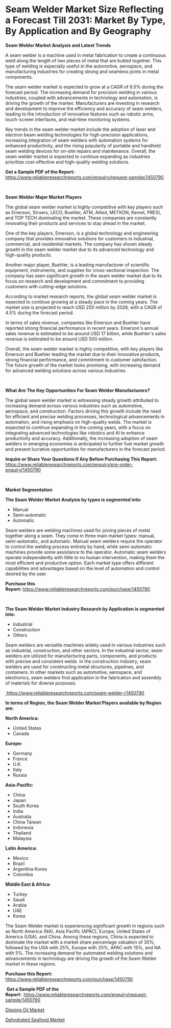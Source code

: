<p><h1>Seam Welder Market Size Reflecting a Forecast Till 2031: Market By Type, By Application and By Geography</h1></p><p><strong>Seam Welder Market Analysis and Latest Trends</strong></p>
<p><p>A seam welder is a machine used in metal fabrication to create a continuous weld along the length of two pieces of metal that are butted together. This type of welding is especially useful in the automotive, aerospace, and manufacturing industries for creating strong and seamless joints in metal components.</p><p>The seam welder market is expected to grow at a CAGR of 6.5% during the forecast period. The increasing demand for precision welding in various industries, coupled with advancements in technology and automation, is driving the growth of the market. Manufacturers are investing in research and development to improve the efficiency and accuracy of seam welders, leading to the introduction of innovative features such as robotic arms, touch-screen interfaces, and real-time monitoring systems.</p><p>Key trends in the seam welder market include the adoption of laser and electron beam welding technologies for high-precision applications, increasing integration of seam welders with automation systems for enhanced productivity, and the rising popularity of portable and handheld seam welding devices for on-site repairs and maintenance. Overall, the seam welder market is expected to continue expanding as industries prioritize cost-effective and high-quality welding solutions.</p></p>
<p><strong>Get a Sample PDF of the Report:&nbsp;</strong> <a href="https://www.reliableresearchreports.com/enquiry/request-sample/1450790">https://www.reliableresearchreports.com/enquiry/request-sample/1450790</a></p>
<p>&nbsp;</p>
<p><strong>Seam Welder Major Market Players</strong></p>
<p><p>The global seam welder market is highly competitive with key players such as Emerson, Struers, LECO, Buehler, ATM, Allied, METKON, Kemet, PRESI, and TOP TECH dominating the market. These companies are constantly innovating their products and services to stay ahead in the market.</p><p>One of the key players, Emerson, is a global technology and engineering company that provides innovative solutions for customers in industrial, commercial, and residential markets. The company has shown steady growth in the seam welder market due to its advanced technology and high-quality products.</p><p>Another major player, Buehler, is a leading manufacturer of scientific equipment, instruments, and supplies for cross-sectional inspection. The company has seen significant growth in the seam welder market due to its focus on research and development and commitment to providing customers with cutting-edge solutions.</p><p>According to market research reports, the global seam welder market is expected to continue growing at a steady pace in the coming years. The market size is projected to reach USD 250 million by 2026, with a CAGR of 4.5% during the forecast period.</p><p>In terms of sales revenue, companies like Emerson and Buehler have reported strong financial performance in recent years. Emerson's annual sales revenue is estimated to be around USD 17 billion, while Buehler's sales revenue is estimated to be around USD 500 million.</p><p>Overall, the seam welder market is highly competitive, with key players like Emerson and Buehler leading the market due to their innovative products, strong financial performance, and commitment to customer satisfaction. The future growth of the market looks promising, with increasing demand for advanced welding solutions across various industries.</p></p>
<p>&nbsp;</p>
<p><strong>What Are The Key Opportunities For Seam Welder Manufacturers?</strong></p>
<p><p>The global seam welder market is witnessing steady growth attributed to increasing demand across various industries such as automotive, aerospace, and construction. Factors driving this growth include the need for efficient and precise welding processes, technological advancements in automation, and rising emphasis on high-quality welds. The market is expected to continue expanding in the coming years, with a focus on integrating advanced technologies like robotics and AI to enhance productivity and accuracy. Additionally, the increasing adoption of seam welders in emerging economies is anticipated to further fuel market growth and present lucrative opportunities for manufacturers in the forecast period.</p></p>
<p><strong>Inquire or Share Your Questions If Any Before Purchasing This Report:</strong> <a href="https://www.reliableresearchreports.com/enquiry/pre-order-enquiry/1450790">https://www.reliableresearchreports.com/enquiry/pre-order-enquiry/1450790</a></p>
<p>&nbsp;</p>
<p><strong>Market Segmentation</strong></p>
<p><strong>The Seam Welder Market Analysis by types is segmented into:</strong></p>
<p><ul><li>Manual</li><li>Semi-automatic</li><li>Automatic</li></ul></p>
<p><p>Seam welders are welding machines used for joining pieces of metal together along a seam. They come in three main market types: manual, semi-automatic, and automatic. Manual seam welders require the operator to control the welding process entirely by hand, while semi-automatic machines provide some assistance to the operator. Automatic seam welders operate independently with little to no human intervention, making them the most efficient and productive option. Each market type offers different capabilities and advantages based on the level of automation and control desired by the user.</p></p>
<p><strong>Purchase this Report:&nbsp;</strong><a href="https://www.reliableresearchreports.com/purchase/1450790">https://www.reliableresearchreports.com/purchase/1450790</a></p>
<p>&nbsp;</p>
<p><strong>The Seam Welder Market Industry Research by Application is segmented into:</strong></p>
<p><ul><li>Industrial</li><li>Construction</li><li>Others</li></ul></p>
<p><p>Seam welders are versatile machines widely used in various industries such as industrial, construction, and other sectors. In the industrial sector, seam welders are utilized for manufacturing parts, components, and products with precise and consistent welds. In the construction industry, seam welders are used for constructing metal structures, pipelines, and containers. In other markets such as automotive, aerospace, and electronics, seam welders find application in the fabrication and assembly of materials for diverse purposes.</p></p>
<p><a href="https://www.reliableresearchreports.com/seam-welder-r1450790">&nbsp;https://www.reliableresearchreports.com/seam-welder-r1450790</a></p>
<p><strong>In terms of Region, the Seam Welder Market Players available by Region are:</strong></p>
<p>
    <p> <strong> North America: </strong>
        <ul>
            <li>United States</li>
            <li>Canada</li>
        </ul>
        </p> 
    <p> <strong> Europe: </strong>
        <ul>
            <li>Germany</li>
            <li>France</li>
            <li>U.K.</li>
            <li>Italy</li>
            <li>Russia</li>
        </ul>
        </p> 
    <p> <strong> Asia-Pacific: </strong>
        <ul>
            <li>China</li>
            <li>Japan</li>
            <li>South Korea</li>
            <li>India</li>
            <li>Australia</li>
            <li>China Taiwan</li>
            <li>Indonesia</li>
            <li>Thailand</li>
            <li>Malaysia</li>
        </ul>
        </p> 
    <p> <strong> Latin America: </strong>
        <ul>
            <li>Mexico</li>
            <li>Brazil</li>
            <li>Argentina Korea</li>
            <li>Colombia</li>
        </ul>
        </p> 
    <p> <strong> Middle East & Africa: </strong>
        <ul>
            <li>Turkey</li>
            <li>Saudi</li>
            <li>Arabia</li>
            <li>UAE</li>
            <li>Korea</li>
        </ul>
    </p>
    </p>
<p><p>The Seam Welder market is experiencing significant growth in regions such as North America (NA), Asia Pacific (APAC), Europe, United States of America (USA), and China. Among these regions, China is expected to dominate the market with a market share percentage valuation of 35%, followed by the USA with 25%, Europe with 20%, APAC with 15%, and NA with 5%. The increasing demand for automated welding solutions and advancements in technology are driving the growth of the Seam Welder market in these regions.</p></p>
<p><strong>Purchase this Report: </strong><a href="https://www.reliableresearchreports.com/purchase/1450790">https://www.reliableresearchreports.com/purchase/1450790</a></p>
<p>&nbsp;<strong>Get a Sample PDF of the Report:&nbsp;&nbsp;</strong><a href="https://www.reliableresearchreports.com/enquiry/request-sample/1450790">https://www.reliableresearchreports.com/enquiry/request-sample/1450790</a></p>
<p><strong></strong></p>
<p><p><a href="https://github.com/mzurpwxu46/Market-Research-Report-List-1/blob/main/dipping-oil-market.md">Dipping Oil Market</a></p><p><a href="https://github.com/BryanLittlebXfbG/Market-Research-Report-List-1/blob/main/dehydrated-seafood-market.md">Dehydrated Seafood Market</a></p></p>